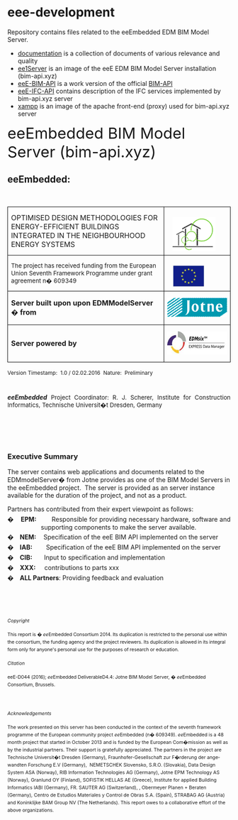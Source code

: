 # eee-development

Repository contains files related to the eeEmbedded EDM BIM Model Server.  


* [documentation](documentation/README.md) is a collection of documents of various relevance and quality
* [ee1Server](ee1Server/README.md) is an image of the eeE EDM BIM Model Server installation (bim-api.xyz)
* [eeE-BIM-API](eeE-BIM-API/README.md) is a work version of the official [BIM-API](https://github.com/BIMit/ModelAPI)
* [eeE-IFC-API](eeE-IFC-API/README.md) contains description of the IFC services implemented by bim-api.xyz server
* [xampp](xampp/README.md) is an image of the apache front-end (proxy) used for bim-api.xyz server


<html>

<head>
<meta http-equiv=Content-Type content="text/html; charset=windows-1252">
<meta name=Generator content="Microsoft Word 12 (filtered)">
<title>Jotne eeEmbedded BIM Model Server</title>
<style>
</style>

</head>

<body lang=NO-BOK link=blue vlink=purple>

<div class=WordSection1>

<p class=MsoNoSpacing align=left style='text-align:left'><span
lang=EN-US style='font-size:26.0pt'>eeEmbedded BIM Model Server (bim-api.xyz)</span></p>

<h2><span lang=EN-US>eeEmbedded:</span></h2>

<p class=MsoNormal><span lang=EN-US>&nbsp;</span></p>

<table class=MsoNormalTable border=0 cellspacing=0 cellpadding=0
 style='border-collapse:collapse'>
 <tr>
  <td width=415 style='width:311.45pt;border:solid windowtext 1.0pt;padding:
  0cm 5.4pt 0cm 5.4pt'>
  <p class=MsoNormal><span class=MsoIntenseEmphasis><span lang=EN-US
  style='font-size:12.0pt'>OPTIMISED DESIGN METHODOLOGIES FOR ENERGY-EFFICIENT
  BUILDINGS INTEGRATED IN THE NEIGHBOURHOOD ENERGY SYSTEMS</span></span></p>
  </td>
  <td width=180 style='width:134.7pt;border:solid windowtext 1.0pt;border-left:
  none;padding:0cm 5.4pt 0cm 5.4pt'>
  <p class=MsoNormal><img width=97 height=76 src="index_files/image002.gif"
  align=left hspace=12></p>
  </td>
 </tr>
 <tr>
  <td width=415 style='width:311.45pt;border:solid windowtext 1.0pt;border-top:
  none;padding:0cm 5.4pt 0cm 5.4pt'>
  <p class=MsoNormal><span lang=EN-US style='font-size:10.0pt'>The project has
  received funding from the European Union Seventh Framework Programme under
  grant agreement n� 609349</span></p>
  </td>
  <td width=180 style='width:134.7pt;border-top:none;border-left:none;
  border-bottom:solid windowtext 1.0pt;border-right:solid windowtext 1.0pt;
  padding:0cm 5.4pt 0cm 5.4pt'>
  <p class=MsoNormal><img width=72 height=49 src="index_files/image001.jpg"
  align=left hspace=12></p>
  </td>
 </tr>
 <tr>
  <td width=415 style='width:311.45pt;border:solid windowtext 1.0pt;border-top:
  none;padding:0cm 5.4pt 0cm 5.4pt'>
  <p class=MsoNormal><b><span lang=EN-US style='font-size:12.0pt'>Server built
  upon upon EDMModelServer � from </span></b></p>
  </td>
  <td width=180 style='width:134.7pt;border-top:none;border-left:none;
  border-bottom:solid windowtext 1.0pt;border-right:solid windowtext 1.0pt;
  padding:0cm 5.4pt 0cm 5.4pt'>
  <p class=MsoNormal><img width=157 height=44 src="index_files/image003.gif"></p>
  </td>
 </tr>
 <tr>
  <td width=415 style='width:311.45pt;border:solid windowtext 1.0pt;border-top:
  none;padding:0cm 5.4pt 0cm 5.4pt'>
  <p class=MsoNormal><b><span lang=EN-US style='font-size:12.0pt'>Server
  powered by</span></b></p>
  </td>
  <td width=180 valign=top style='width:134.7pt;border-top:none;border-left:
  none;border-bottom:solid windowtext 1.0pt;border-right:solid windowtext 1.0pt;
  padding:0cm 5.4pt 0cm 5.4pt'>
  <p class=MsoNormal><img width=153 height=52 src="index_files/image004.jpg"></p>
  </td>
 </tr>
</table>

<p class=Autor align=left style='margin-top:6.0pt;margin-right:0cm;margin-bottom:
6.0pt;margin-left:0cm;text-align:left'><span class=bold><span lang=EN-US
style='font-size:9.0pt;line-height:115%'>Version Timestamp</span></span><span
class=bold><span lang=EN-US style='font-size:9.0pt;line-height:115%;font-weight:
normal'>:&nbsp; 1.0 / 02.02.2016&nbsp; </span></span><span class=bold><span
lang=EN-US style='font-size:9.0pt;line-height:115%'>Nature:&nbsp; </span></span><span
class=bold><span lang=EN-US style='font-size:9.0pt;line-height:115%;font-weight:
normal'>Preliminary</span></span></p>

<p class=MsoNormal style='margin-top:0cm;text-align:justify'><span lang=EN-US>&nbsp;</span></p>

<p class=MsoNormal style='margin-top:0cm;text-align:justify'><b><i><span
lang=EN-US>eeEmbedded</span></i></b><span lang=EN-US> </span><span lang=EN-GB
style='font-size:10.0pt'>Project Coordinator: R. J. Scherer, Institute for
Construction Informatics, Technische Universit�t Dresden, Germany</span></p>

<p class=MsoNormal style='margin-bottom:4.0pt'><span lang=EN-US>&nbsp;</span></p>

<h3><a name="_Toc422482926"></a><a name="_Toc374097651"></a><span lang=EN-US>&nbsp;</span></h3>

<h3><span lang=EN-US>Executive Summary</span></h3>

<p class=MsoNormal><span lang=EN-US>The server contains web applications and
documents related to the EDMmodelServer� from Jotne provides as one of the BIM
Model Servers in the eeEmbedded project. &nbsp;The server is provided as an
server instance available for the duration of the project, and not as a
product. </span></p>

<p class=MsoNormal style='margin-bottom:4.0pt'><span lang=EN-US>Partners has
contributed from their expert viewpoint as follows:</span></p>

<p class=MsoListParagraph style='margin-top:0cm;margin-right:0cm;margin-bottom:
3.0pt;margin-left:2.0cm;text-align:justify;text-indent:-2.0cm;line-height:normal'><span
lang=EN-US style='font-family:Symbol'>�</span><span lang=EN-US
style='font-size:7.0pt;font-family:"Times New Roman","serif"'>&nbsp;&nbsp;&nbsp;&nbsp;&nbsp;
</span><b><span lang=EN-US>EPM:</span></b><span lang=EN-US>
&nbsp;&nbsp;&nbsp;&nbsp;&nbsp;&nbsp; Responsible for providing necessary hardware,
software and supporting components to make the server available.</span></p>

<p class=MsoListParagraph style='margin-top:0cm;margin-right:0cm;margin-bottom:
3.0pt;margin-left:36.0pt;text-align:justify;text-indent:-36.0pt;line-height:
normal'><span lang=EN-US style='font-family:Symbol'>�</span><span lang=EN-US
style='font-size:7.0pt;font-family:"Times New Roman","serif"'>&nbsp;&nbsp;&nbsp;&nbsp;&nbsp;
</span><b><span lang=EN-US>NEM:&nbsp;&nbsp;&nbsp;&nbsp; </span></b><span
lang=EN-US>Specification of the eeE BIM API implemented on the server</span></p>

<p class=MsoListParagraph style='margin-top:0cm;margin-right:0cm;margin-bottom:
3.0pt;margin-left:36.0pt;text-align:justify;text-indent:-36.0pt;line-height:
normal'><span lang=EN-US style='font-family:Symbol'>�</span><span lang=EN-US
style='font-size:7.0pt;font-family:"Times New Roman","serif"'>&nbsp;&nbsp;&nbsp;&nbsp;&nbsp;
</span><b><span lang=EN-US>IAB: </span></b><span lang=EN-US>&nbsp;&nbsp;&nbsp;&nbsp;&nbsp;&nbsp;&nbsp;Specification
of the eeE BIM API implemented on the server</span></p>

<p class=MsoListParagraph style='margin-top:0cm;margin-right:0cm;margin-bottom:
3.0pt;margin-left:36.0pt;text-align:justify;text-indent:-36.0pt;line-height:
normal'><span lang=EN-US style='font-family:Symbol'>�</span><span lang=EN-US
style='font-size:7.0pt;font-family:"Times New Roman","serif"'>&nbsp;&nbsp;&nbsp;&nbsp;&nbsp;
</span><b><span lang=EN-US>CIB:&nbsp;&nbsp;&nbsp;&nbsp;&nbsp; &nbsp;&nbsp;</span></b><span
lang=EN-US>Input to specification and implementation</span></p>

<p class=MsoListParagraph style='margin-top:0cm;margin-right:0cm;margin-bottom:
3.0pt;margin-left:36.0pt;text-align:justify;text-indent:-36.0pt;line-height:
normal'><span style='font-family:Symbol'>�</span><span lang=EN-US
style='font-size:7.0pt;font-family:"Times New Roman","serif"'>&nbsp;&nbsp;&nbsp;&nbsp;&nbsp;
</span><b><span lang=EN-US>XXX:&nbsp;&nbsp;&nbsp;&nbsp;&nbsp; </span></b><span
lang=EN-US>contributions to parts xxx</span></p>

<p class=MsoListParagraph style='margin-top:0cm;margin-right:0cm;margin-bottom:
3.0pt;margin-left:36.0pt;text-align:justify;text-indent:-36.0pt;line-height:
normal'><span lang=EN-US style='font-family:Symbol'>�</span><span lang=EN-US
style='font-size:7.0pt;font-family:"Times New Roman","serif"'>&nbsp;&nbsp;&nbsp;&nbsp;&nbsp;
</span><b><span lang=EN-US>ALL Partners</span></b><span lang=EN-US>: Providing
feedback and evaluation</span></p>

<p class=MsoNormal style='text-autospace:none'><span lang=EN-GB
style='font-size:12.0pt;font-family:"Times New Roman","serif"'>&nbsp;</span></p>

<p class=MsoNormal><em><span lang=EN-US style='font-size:8.0pt'>&nbsp;</span></em></p>

<p class=MsoNormal><em><span lang=EN-US style='font-size:8.0pt'>Copyright</span></em></p>

<p class=MsoNormal><span lang=EN-US style='font-size:8.0pt;letter-spacing:-.1pt'>This
report is � <i>ee</i>Embedded Consortium 2014. Its duplication is restricted to
the personal use within the consortium, the funding agency and the project
reviewers. Its duplication is allowed in its integral form only for anyone's
personal use for the purposes of research or education.</span></p>

<p class=MsoNormal style='margin-top:2.0pt;margin-right:0cm;margin-bottom:2.0pt;
margin-left:0cm'><a name="_Toc374097652"><em><span lang=EN-US style='font-size:
8.0pt'>Citation</span></em></a></p>

<p class=MsoNormal><span lang=EN-US style='font-size:8.0pt;letter-spacing:-.1pt'>eeE-D044
(2016); <i>ee</i>Embedded DeliverableD4.4: Jotne </span><span lang=EN-US
style='font-size:8.0pt'>BIM Model Server, <span style='letter-spacing:-.1pt'>� <i>ee</i>Embedded
Consortium, Brussels.</span></span></p>

<p class=MsoNormal><span lang=EN-US style='font-size:12.0pt;letter-spacing:
-.1pt'>&nbsp;</span></p>

<p class=MsoNormal><a name="_Toc374097653"><em><span lang=EN-US
style='font-size:8.0pt'>Acknowledgements</span></em></a></p>

<p class=MsoNormal><span lang=EN-US style='font-size:8.0pt'>The work presented
on this server has been conducted in the context of the seventh framework
programme of the European community project <i>ee</i>Embedded (n� 609349). <i>ee</i>Embedded
is a 48 month project that started in October 2013 and is funded by the
European Com�mission as well as by the industrial partners. Their support is
gratefully appreciated. The partners in the project are Technische Universit�t
Dresden (Germany), Fraunhofer-Gesellschaft zur F�rderung der angewandten
Forschung E.V (Germany), &nbsp;NEMETSCHEK Slovensko, S.R.O. (Slovakia), Data
Design System ASA (Norway), RIB Information Technologies AG (Germany), Jotne
EPM Technology AS (Norway), Granlund OY (Finland), SOFISTIK HELLAS AE (Greece),
Institute for applied Building Informatics IABI (Germany), FR. SAUTER AG
(Switzerland), , Obermeyer Planen + Beraten (Germany), Centro de Estudios
Materiales y Control de Obras S.A. (Spain), STRABAG AG (Austria) and
Koninklijke BAM Group NV (The Netherlands). This report owes to a collaborative
effort of the above organizations.</span></p>

<p class=MsoNormal><span lang=EN-US style='font-size:8.0pt'>&nbsp;</span></p>

<p class=MsoNormal style='margin-top:0cm;text-align:justify'><span lang=EN-US>&nbsp;</span></p>

</div>

</body>

</html>




  

